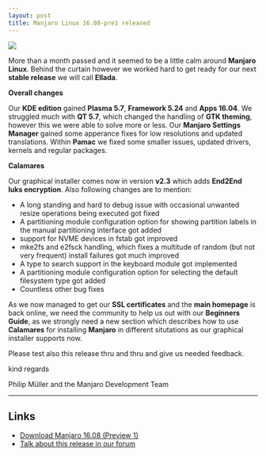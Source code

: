 ```yaml
---
layout: post
title: Manjaro Linux 16.08-pre1 released
---
```


<img src="https://manjaro.github.io/images/Ellada.jpg">

More than a month passed and it seemed to be a little calm around **Manjaro Linux**. Behind the curtain however we worked hard to get ready for our next **stable release** we will call **Ellada**.

**Overall changes**

Our **KDE edition** gained **Plasma 5.7**, **Framework 5.24** and **Apps 16.04**. We struggled much with **QT 5.7**, which changed the handling of **GTK theming**, however this we were able to solve more or less. Our **Manjaro Settings Manager** gained some apperance fixes for low resolutions and updated translations. Within **Pamac** we fixed some smaller issues, updated drivers, kernels and regular packages.

**Calamares**

Our graphical installer comes now in version **v2.3** which adds **End2End luks encryption**. Also following changes are to mention:

- A long standing and hard to debug issue with occasional unwanted resize operations being executed got fixed
- A partitioning module configuration option for showing partition labels in the manual partitioning interface got added
- support for NVME devices in fstab got improved
- mke2fs and e2fsck handling, which fixes a multitude of random (but not very frequent) install failures got much improved
- A type to search support in the keyboard module got implemented
- A partitioning module configuration option for selecting the default filesystem type got added
- Countless other bug fixes

As we now managed to get our **SSL certificates** and the **main homepage** is back online, we need the community to help us out with our **Beginners Guide**, as we strongly need a new section which describes how to use **Calamares** for installing **Manjaro** in different situtations as our graphical installer supports now.

Please test also this release thru and thru and give us needed feedback.

kind regards

Philip Müller and the Manjaro Development Team

---

## Links

- [Download Manjaro 16.08 (Preview 1)](https://manjaro.org/manjaro-preview-releases/)
- [Talk about this release in our forum](https://forum.manjaro.org/t/first-preview-of-manjaro-ellada-released/6254)
